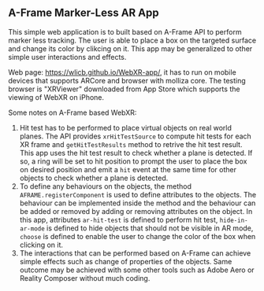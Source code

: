 ## A-Frame Marker-Less AR App

This simple web application is to built based on A-Frame API to perform marker less tracking. The user is able to place a box on the targeted surface and change its color by clikcing on it. This app may be generalized to other simple user interactions and effects.

Web page: https://wlicb.github.io/WebXR-app/, it has to run on mobile devices that supports ARCore and browser with molliza core. The testing browser is "XRViewer" downloaded from App Store which supports the viewing of WebXR on iPhone.

Some notes on A-Frame based WebXR:

1. Hit test has to be performed to place virtual objects on real world planes. The API provides `xrHitTestSource` to compute hit tests for each XR frame and `getHitTestResults` method to retrive the hit test result. This app uses the hit test result to check whether a plane is detected. If so, a ring will be set to hit position to prompt the user to place the box on desired position and emit a `hit` event at the same time for other objects to check whether a plane is detected. 
2. To define any behaviours on the objects, the method `AFRAME.registerComponent` is used to define attributes to the objects. The behaviour can be implemented inside the method and the behaviour can be added or removed by adding or removing attributes on the object. In this app, attributes `ar-hit-test` is defined to perform hit test, `hide-in-ar-mode` is defined to hide objects that should not be visible in AR mode, `choose` is defined to enable the user to change the color of the box when clicking on it. 
3. The interactions that can be performed based on A-Frame can achieve simple effects such as change of properties of the objects. Same outcome may be achieved with some other tools such as Adobe Aero or Reality Composer without much coding. 


